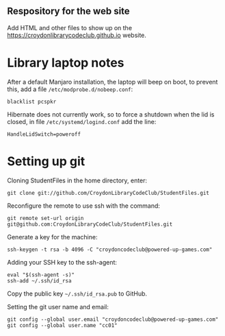 ## Respository for the web site

Add HTML and other files to show up on the https://croydonlibrarycodeclub.github.io website.

# Library laptop notes

After a default Manjaro installation, the laptop will beep on boot, to prevent this, add a file `/etc/modprobe.d/nobeep.conf`:
```
blacklist pcspkr
```

Hibernate does not currently work, so to force a shutdown when the lid is closed, in file `/etc/systemd/logind.conf` add the line:
```
HandleLidSwitch=poweroff
```

# Setting up git

Cloning StudentFiles in the home directory, enter:
```
git clone git://github.com/CroydonLibraryCodeClub/StudentFiles.git
```

Reconfigure the remote to use ssh with the command:
```
git remote set-url origin git@github.com:CroydonLibraryCodeClub/StudentFiles.git
```

Generate a key for the machine:
```
ssh-keygen -t rsa -b 4096 -C "croydoncodeclub@powered-up-games.com"
```

Adding your SSH key to the ssh-agent:
```
eval "$(ssh-agent -s)"
ssh-add ~/.ssh/id_rsa
```
Copy the public key `~/.ssh/id_rsa.pub` to GitHub.

Setting the git user name and email:
```
git config --global user.email "croydoncodeclub@powered-up-games.com"
git config --global user.name "cc01"
```

